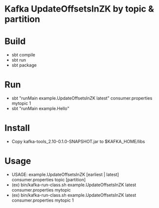 # Kafka UpdateOffsetsInZK by topic & partition

# Build
- sbt compile
- sbt run
- sbt package

# Run
- sbt "runMain example.UpdateOffsetsInZK latest" consumer.properties mytopic 1
- sbt "runMain example.Hello"

# Install
- Copy kafka-tools_2.10-0.1.0-SNAPSHOT.jar to $KAFKA_HOME/libs

# Usage
- USAGE: example.UpdateOffsetsInZK [earliest | latest] consumer.properties topic [partition]
- (ex) bin/kafka-run-class.sh example.UpdateOffsetsInZK latest consumer.properties mytopic
- (ex) bin/kafka-run-class.sh example.UpdateOffsetsInZK latest consumer.properties mytopic 1
